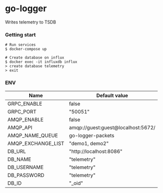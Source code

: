 # go-logger

Writes telemetry to TSDB

### Getting start

```
# Run services
$ docker-compose up

# Create database on influx
$ docker exec -it influxdb influx
> create database telemetry
> exit
```

### ENV

| Name                  | Default value                      |
|-----------------------|------------------------------------|
| GRPC_ENABLE           | false                              |
| GRPC_PORT             | "50051"                            |
| AMQP_ENABLE           | false                              |
| AMQP_API              | amqp://guest:guest@localhost:5672/ |
| AMQP_NAME_QUEUE       | go-logger-packets                  |
| AMQP_EXCHANGE_LIST    | "demo1, demo2"                     |
| DB_URL                | "http://localhost:8086"            |
| DB_NAME               | "telemetry"                        |
| DB_USERNAME           | "telemetry"                        |
| DB_PASSWORD           | "telemetry"                        |
| DB_ID                 | "_oid"                             |
